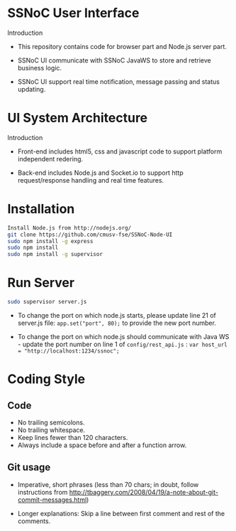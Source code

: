 # SSNoC User Interface

Introduction

- This repository contains code for browser part and Node.js server part.

- SSNoC UI communicate with SSNoC JavaWS to store and retrieve business logic.

- SSNoC UI support real time notification, message passing and status updating.

# UI System Architecture

Introduction

* Front-end includes html5, css and javascript code to support platform
  independent redering.

* Back-end includes Node.js and Socket.io to support http request/response
  handling and real time features.

# Installation

```sh
Install Node.js from http://nodejs.org/
git clone https://github.com/cmusv-fse/SSNoC-Node-UI
sudo npm install -g express
sudo npm install
sudo npm install -g supervisor
```

# Run Server

```sh
sudo supervisor server.js
```

* To change the port on which node.js starts, please update line 21 of server.js
  file: `app.set("port", 80);` to provide the new port number.

* To change the port on which node.js should communicate with Java WS - update
  the port number on line 1 of `config/rest_api.js` : `var host_url =
  "http://localhost:1234/ssnoc";`

# Coding Style

## Code

- No trailing semicolons.
- No trailing whitespace.
- Keep lines fewer than 120 characters.
- Always include a space before and after a function arrow.

## Git usage

- Imperative, short phrases (less than 70 chars; in doubt, follow instructions
  from http://tbaggery.com/2008/04/19/a-note-about-git-commit-messages.html)

- Longer explanations: Skip a line between first comment and rest of the
  comments.
